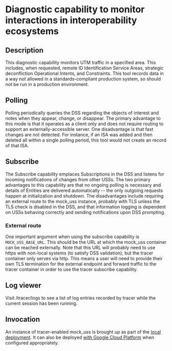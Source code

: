 # Diagnostic capability to monitor interactions in interoperability ecosystems

## Description
This diagnostic capability monitors UTM traffic in a specified area.  This
includes, when requested, remote ID Identification Service Areas, strategic
deconfliction Operational Intents, and Constraints.  This tool records data in a
way not allowed in a standards-compliant production system, so should not be run
in a production environment.

## Polling
Polling periodically queries the DSS regarding the objects of interest and notes
when they appear, change, or disappear.  The primary advantage to this mode is
that it operates as a client only and does not require routing to support an
externally-accessible server.  One disadvantage is that fast changes are not
detected.  For instance, if an ISA was added and then deleted all within a
single polling period, this tool would not create an record of that ISA.

## Subscribe
The Subscribe capability emplaces Subscriptions in the DSS and listens for
incoming notifications of changes from other USSs.  The two primary advantages
to this capability are that no ongoing polling is necessary and details of
Entities are delivered automatically -- the only outgoing requests happen at
initialization and shutdown.  The disadvantages include requiring an external
route to the mock_uss instance, probably with TLS unless the TLS check is
disabled in the DSS, and that information logging is dependent on USSs behaving
correctly and sending notifications upon DSS prompting.

### External route
One important argument when using the subscribe capability is
`MOCK_USS_BASE_URL`.  This should be the URL at which the mock_uss container can
be reached externally.  Note that this URL will probably need to use https with
non-local systems (to satisfy DSS validation), but the tracer container only
serves via http.  This means a user will need to provide their own TLS
termination for the external endpoint and forward traffic to the tracer
container in order to use the tracer subscribe capability.

## Log viewer
Visit /tracer/logs to see a list of log entries recorded by tracer while the
current session has been running.

## Invocation
An instance of tracer-enabled mock_uss is brought up as part of the [local deployment](../README.md#local-deployment).  It can also be deployed [with Google Cloud Platform](../deployment/gcp) when configured appropriately.
